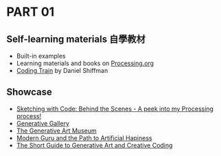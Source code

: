 # PART 01

## Self-learning materials 自學教材
* Built-in examples
* Learning materials and books on [Processing.org](https://processing.org/)
* [Coding Train](https://thecodingtrain.com/) by Daniel Shiffman

## Showcase
* [Sketching with Code: Behind the Scenes - A peek into my Processing process!](https://medium.com/@kylejohnston/sketching-with-code-behind-the-scenes-d92a26e34aac)
* [Generative Gallery](https://generativegallery.com/)
* [The Generative Art Museum](http://tgam.xyz/)
* [Modern Guru and the Path to Artificial Hapiness](https://www.eness.com/temporary/modern-guru)
* [The Short Guide to Generative Art and Creative Coding](https://blog.prototypr.io/the-short-guide-to-generative-art-creative-coding-fc36ff163708)
